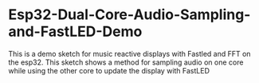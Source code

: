 # Esp32-Dual-Core-Audio-Sampling-and-FastLED-Demo
This is a demo sketch for music reactive displays with Fastled and FFT on the esp32. This sketch shows a method for sampling audio on one core while using the other core to update the display with FastLED
